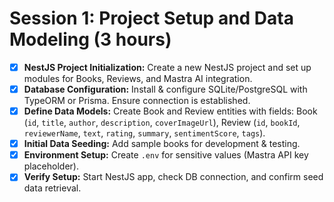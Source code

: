 # Session 1: Project Setup and Data Modeling (3 hours)

- [x] **NestJS Project Initialization:** Create a new NestJS project and set up modules for Books, Reviews, and Mastra AI integration.
- [x] **Database Configuration:** Install & configure SQLite/PostgreSQL with TypeORM or Prisma. Ensure connection is established.
- [x] **Define Data Models:** Create Book and Review entities with fields: Book (`id`, `title`, `author`, `description`, `coverImageUrl`), Review (`id`, `bookId`, `reviewerName`, `text`, `rating`, `summary`, `sentimentScore`, `tags`).
- [x] **Initial Data Seeding:** Add sample books for development & testing.
- [x] **Environment Setup:** Create `.env` for sensitive values (Mastra API key placeholder).
- [x] **Verify Setup:** Start NestJS app, check DB connection, and confirm seed data retrieval.
